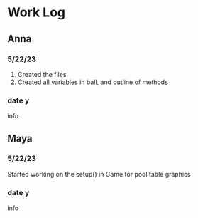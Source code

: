 # Work Log

## Anna

### 5/22/23

1. Created the files
2. Created all variables in ball, and outline of methods

### date y

info


## Maya

### 5/22/23

Started working on the setup() in Game for pool table graphics

### date y

info
